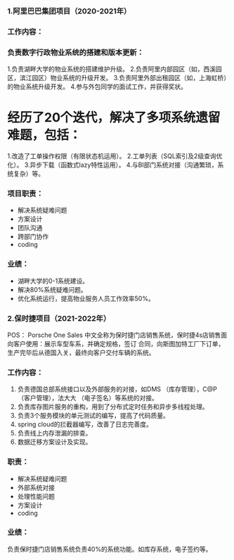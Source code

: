 ### 1.阿里巴巴集团项目（2020-2021年）

### 工作内容：

### 负责数字行政物业系统的搭建和版本更新：

1.负责湖畔大学的物业系统的搭建维护升级。
2.负责阿里内部园区（如，西溪园区，滨江园区）物业系统的升级开发。
3.负责阿里外部出租园区（如，上海虹桥）的物业系统升级开发。
4.参与外包同学的面试工作，并获得奖状。

# 经历了20个迭代，解决了多项系统遗留难题，包括：

1.改造了工单操作权限（有限状态机运用）。
2.工单列表（SQL索引及2级查询优化）。
3.异步下载（函数式lazy特性运用）。
4.与BI部门系统对接（沟通繁琐，系统复杂）等。

### 项目职责：
* 解决系统疑难问题
* 方案设计
* 团队沟通
* 跨部门协作
* coding

### 业绩：
* 湖畔大学的0-1系统建设。
* 解决80%系统疑难问题。
* 优化系统运行，提高物业服务人员工作效率50%。


### 2.保时捷项目（2021-2022年）

POS： Porsche One Sales 中文全称为保时捷门店销售系统，保时捷4s店销售面向客户使用：展示车型车系，并确定规格，签订 合同，向斯图加特工厂下订单，生产完毕后从德国入关，最终向客户交付车辆的系统。 

### 工作内容： 
1. 负责德国总部系统接口以及外部服务的对接，如DMS （库存管理），C@P （客户管理），法大大 （电子签名）等系统的对接。 
2. 负责库存图片服务的重构，用到了分布式定时任务和异步多线程处理。 
3. 负责3个服务模块的单元测试的编写，提高了代码质量。 
4. spring cloud的拦截器编写，改善了日志完善度。 
5. 负责线上内存泄漏的排查。 
6. 数据迁移方案设计及实现。 

### 职责： 
* 解决系统疑难问题
* 外部系统对接
* 处理性能问题
* 方案设计
* coding

### 业绩： 
负责保时捷门店销售系统负责40%的系统功能。如库存系统，电子签约等。

